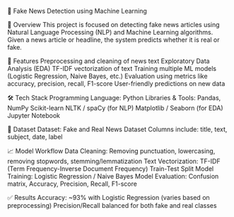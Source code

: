 📰 Fake News Detection using Machine Learning

📌 Overview
This project is focused on detecting fake news articles using Natural Language Processing (NLP) and Machine Learning algorithms. Given a news article or headline, the system predicts whether it is real or fake.

🚀 Features
Preprocessing and cleaning of news text
Exploratory Data Analysis (EDA)
TF-IDF vectorization of text
Training multiple ML models (Logistic Regression, Naive Bayes, etc.)
Evaluation using metrics like accuracy, precision, recall, F1-score
User-friendly predictions on new data

🛠️ Tech Stack
Programming Language: Python
Libraries & Tools:
Pandas, NumPy
Scikit-learn
NLTK / spaCy (for NLP)
Matplotlib / Seaborn (for EDA)
Jupyter Notebook

📂 Dataset
Dataset: Fake and Real News Dataset
Columns include: title, text, subject, date, label

📈 Model Workflow
Data Cleaning: Removing punctuation, lowercasing, removing stopwords, stemming/lemmatization
Text Vectorization: TF-IDF (Term Frequency-Inverse Document Frequency)
Train-Test Split
Model Training: Logistic Regression / Naive Bayes
Model Evaluation: Confusion matrix, Accuracy, Precision, Recall, F1-score

✅ Results
Accuracy: ~93% with Logistic Regression (varies based on preprocessing)
Precision/Recall balanced for both fake and real classes

